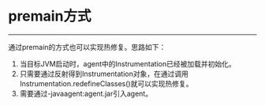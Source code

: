 # premain方式
---
通过premain的方式也可以实现热修复。思路如下：
1. 当目标JVM启动时，agent中的Instrumentation已经被加载并初始化。
2. 只需要通过反射得到Instrumentation对象，在通过调用Instrumentation.redefineClasses()就可以实现热修复。
3. 需要通过-javaagent:agent.jar引入agent。
